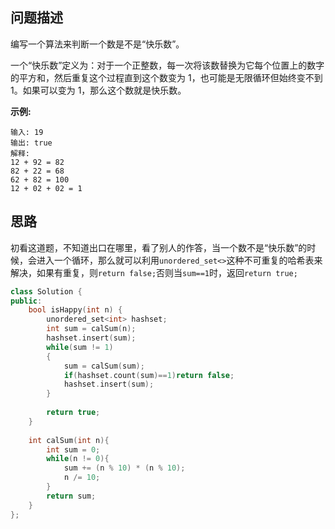 ## 问题描述

编写一个算法来判断一个数是不是“快乐数”。

一个“快乐数”定义为：对于一个正整数，每一次将该数替换为它每个位置上的数字的平方和，然后重复这个过程直到这个数变为 1，也可能是无限循环但始终变不到 1。如果可以变为 1，那么这个数就是快乐数。

**示例:** 

```
输入: 19
输出: true
解释: 
12 + 92 = 82
82 + 22 = 68
62 + 82 = 100
12 + 02 + 02 = 1
```



## 思路

初看这道题，不知道出口在哪里，看了别人的作答，当一个数不是“快乐数”的时候，会进入一个循环，那么就可以利用`unordered_set<>`这种不可重复的哈希表来解决，如果有重复，则`return false;`否则当`sum==1`时，返回`return true;`

```cpp
class Solution {
public:
    bool isHappy(int n) {
        unordered_set<int> hashset;
        int sum = calSum(n);
        hashset.insert(sum);
        while(sum != 1)
        {
            sum = calSum(sum);
            if(hashset.count(sum)==1)return false;
            hashset.insert(sum); 
        }
        
        return true;
    }
    
    int calSum(int n){
        int sum = 0;
        while(n != 0){
            sum += (n % 10) * (n % 10);
            n /= 10;
        }      
        return sum;
    }
};
```

